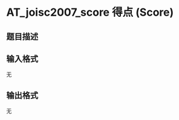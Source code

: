 # AT_joisc2007_score 得点 (Score)

## 题目描述

[problemUrl]: https://atcoder.jp/contests/joisc2007/tasks/joisc2007_score

## 输入格式

无

## 输出格式

无